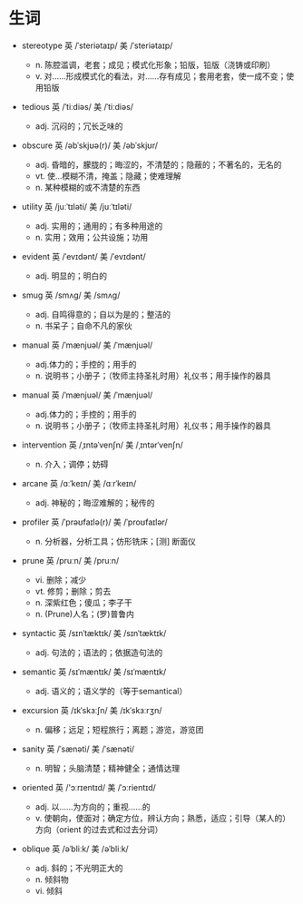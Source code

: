 # 生词

- stereotype 英 /ˈsteriətaɪp/ 美 /ˈsteriətaɪp/ 
  - n. 陈腔滥调，老套；成见；模式化形象；铅版，铅版（浇铸或印刷）
  - v. 对……形成模式化的看法，对……存有成见；套用老套，使一成不变；使用铅版
	
- tedious 英 /ˈtiːdiəs/ 美 /ˈtiːdiəs/
  - adj. 沉闷的；冗长乏味的

- obscure 英  /əbˈskjʊə(r)/ 美  /əbˈskjʊr/ 
  - adj. 昏暗的，朦胧的；晦涩的，不清楚的；隐蔽的；不著名的，无名的
  - vt. 使…模糊不清，掩盖；隐藏；使难理解
  - n. 某种模糊的或不清楚的东西

- utility 英 /juːˈtɪləti/ 美   /juːˈtɪləti/ 
  - adj. 实用的；通用的；有多种用途的
  - n. 实用；效用；公共设施；功用

- evident 英 /ˈevɪdənt/ 美  /ˈevɪdənt/ 
  - adj. 明显的；明白的

- smug 英 /smʌɡ/ 美  /smʌɡ/
  - adj. 自鸣得意的；自以为是的；整洁的
  - n. 书呆子；自命不凡的家伙

- manual 英 /ˈmænjuəl/ 美  /ˈmænjuəl/ 
  - adj.体力的；手控的；用手的
  - n. 说明书；小册子；（牧师主持圣礼时用）礼仪书；用手操作的器具

- manual 英 /ˈmænjuəl/ 美  /ˈmænjuəl/ 
  - adj.体力的；手控的；用手的
  - n. 说明书；小册子；（牧师主持圣礼时用）礼仪书；用手操作的器具

- intervention 英  /ˌɪntəˈvenʃn/ 美 /ˌɪntərˈvenʃn/ 
  - n. 介入；调停；妨碍

- arcane 英  /ɑːˈkeɪn/  美 /ɑːrˈkeɪn/ 
  - adj. 神秘的；晦涩难解的；秘传的

- profiler 英  /ˈprəʊfaɪlə(r)/  美 /ˈproʊfaɪlər/ 
  - n. 分析器，分析工具；仿形铣床；[测] 断面仪

- prune 英  /pruːn/  美 /pruːn/ 
  - vi. 删除；减少
  - vt. 修剪；删除；剪去
  - n. 深紫红色；傻瓜；李子干
  - n. (Prune)人名；(罗)普鲁内

- syntactic 英  /sɪnˈtæktɪk/  美 /sɪnˈtæktɪk/ 
  - adj. 句法的；语法的；依据造句法的

- semantic 英 /sɪˈmæntɪk/   美 /sɪˈmæntɪk/ 
  - adj. 语义的；语义学的（等于semantical）

- excursion 英 /ɪkˈskɜːʃn/   美  /ɪkˈskɜːrʒn/ 
  - n. 偏移；远足；短程旅行；离题；游览，游览团

- sanity 英 /ˈsænəti/   美  /ˈsænəti/ 
  - n. 明智；头脑清楚；精神健全；通情达理

- oriented 英 /'ɔːrɪentɪd/  美 /ˈɔːrientɪd/
  - adj. 以……为方向的；重视……的
  - v. 使朝向，使面对；确定方位，辨认方向；熟悉，适应；引导（某人的）方向（orient 的过去式和过去分词）

- oblique 英 /əˈbliːk/  美 /əˈbliːk/
  - adj. 斜的；不光明正大的
  - n. 倾斜物
  - vi. 倾斜
























